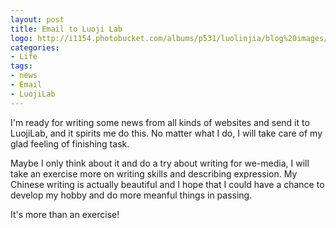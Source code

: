 ```yaml
---
layout: post
title: Email to Luoji Lab
logo: http://i1154.photobucket.com/albums/p531/luolinjia/blog%20images/20150128_zps3c5ad28a.jpg
categories:
- Life
tags:
- news
- Email
- LuojiLab
---
```


I'm ready for writing some news from all kinds of websites and send it to LuojiLab, and it spirits me do this. No matter what I do, I will take care of my glad feeling of finishing task.  

Maybe I only think about it and do a try about writing for we-media, I will take an exercise more on writing skills and describing expression. My Chinese writing is actually beautiful and I hope that I could have a chance to develop my hobby and do more meanful things in passing. 

It's more than an exercise!
